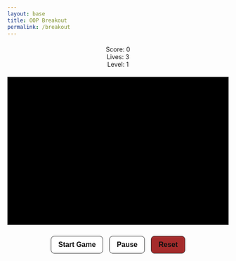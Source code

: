 ```yaml
---
layout: base
title: OOP Breakout
permalink: /breakout
---
```


<article class="post h-entry" itemscope itemtype="http://schema.org/BlogPosting">

  <header class="post-header">

  <div class="post-content e-content" itemprop="articleBody"><style>
  canvas {
    background: #000;
    display: block;
    margin: 0 auto;
    border: 1px solid #333;
  }

  button:disabled {
    opacity: 0.5;
    cursor: not-allowed;
  }

  button:hover:not(:disabled) {
    background: #f0f0f0;
  }

  .title {
    margin-top: 5px !important;
  }

  .back-button {
    margin-bottom: 5px !important;
  }

  #gameInfoUI {
    display: flex;
    justify-content: center;
    gap: 20px;
    font-family: 'Press Start 2P', monospace;
    font-size: 14px;
    color: #d17cf9ff;
    text-shadow: 2px 2px 0 #000;
  }

  .ui-box {
    background-color: #222;
    border: 2px solid #d17cf9ff;
    padding: 10px 16px;
    border-radius: 8px;
    min-width: 120px;
    box-shadow: 0 0 10px #d17cf9ff;
    transition: all 0.3s ease;
  }
  </style>

  <div id="gameInfoUI" style="text-align:center; margin: 20px 0;">
    <div id="scoreDisplay" class="ui-box">Score: 0</div>
    <div id="livesDisplay" class="ui-box">Lives: 3</div>
    <div id="levelDisplay" class="ui-box">Level: 1</div>
  </div>

  <canvas id="gameCanvas" width="600" height="400"></canvas>

  <div class="controls" style="text-align: center; margin: 20px 0;">
      <button id="startBtn" style="margin: 5px; padding: 10px 16px; font-size: 16px; font-weight: 600; border: 1px solid #222; background: #fff; cursor: pointer; border-radius: 8px; color: #111;">Start Game</button>
      <button id="pauseBtn" disabled style="margin: 5px; padding: 10px 16px; font-size: 16px; font-weight: 600; border: 1px solid #222; background: #fff; cursor: pointer; border-radius: 8px; color: #111;">Pause</button>
      <button id="resetBtn" style="margin: 5px; padding: 10px 16px; font-size: 16px; font-weight: 600; border: 1px solid #222; background: #a52c2cff; cursor: pointer; border-radius: 8px; color: #111;">Reset</button>
      <button id="nextLevelBtn" style="display:none;margin:10px auto 0;padding:10px 16px;font-family:system-ui,Arial;font-size:16px;font-weight:600;border:1px solid #222;background:#fff;cursor:pointer;border-radius:8px;color:#111 !important;">Next Level ▶</button>
  </div>

<script>
  // Base GameObject class - provides common functionality
  class GameObject {
    constructor(x, y) {
      this.x = x;
      this.y = y;
    }
    draw(ctx) {}
    update() {}
  }

  // Ball class
  class Ball extends GameObject {
    constructor(x, y, radius = 8) {
      super(x, y);
      this.radius = radius;
      this.dx = 4;
      this.dy = -4;
      this.color = "#ad6bebff";
    }

    draw(ctx) {
      ctx.beginPath();
      ctx.arc(this.x, this.y, this.radius, 0, Math.PI * 2);
      ctx.fillStyle = this.color;
      ctx.fill();
      ctx.closePath();
    }

    update(canvasWidth, canvasHeight) {
      // Wall collision (left/right)
      if (this.x + this.dx > canvasWidth - this.radius || this.x + this.dx < this.radius) {
        this.dx = -this.dx;
      }
      // Top
      if (this.y + this.dy < this.radius) {
        this.dy = -this.dy;
      }

      this.x += this.dx;
      this.y += this.dy;
    }

    reset(canvasWidth, canvasHeight) {
      this.x = canvasWidth / 2;
      this.y = canvasHeight - 60;
      // keep same speed magnitude but randomize direction a bit
      const speed = Math.max(4, Math.hypot(this.dx, this.dy));
      const angle = (Math.PI / 6) + Math.random() * (Math.PI / 3);
      const sign = Math.random() < 0.5 ? -1 : 1;
      this.dx = sign * speed * Math.cos(angle);
      this.dy = -Math.abs(speed * Math.sin(angle));
    }

    speedUp(multiplier = 1.12) {
      const currentSpeed = Math.hypot(this.dx, this.dy) * multiplier;
      const theta = Math.atan2(this.dy, this.dx);
      this.dx = currentSpeed * Math.cos(theta);
      this.dy = currentSpeed * Math.sin(theta);
    }

    collidesWith(obj) {
      return (
        this.x > obj.x &&
        this.x < obj.x + obj.width &&
        this.y > obj.y &&
        this.y < obj.y + obj.height
      );
    }

    collidesWithPaddle(paddle) {
      const nextX = this.x + this.dx;
      const nextY = this.y + this.dy;

      const ballLeft = nextX - this.radius;
      const ballRight = nextX + this.radius;
      const ballBottom = nextY + this.radius;
      const ballTop = nextY - this.radius;

      const paddleTop = paddle.canvasHeight - paddle.height;
      const paddleLeft = paddle.x;
      const paddleRight = paddle.x + paddle.width;

      return (
          ballBottom >= paddleTop &&
          ballTop <= paddleTop + paddle.height &&
          ballRight >= paddleLeft &&
          ballLeft <= paddleRight
      );
    }
  }

  // Paddle class
  class Paddle extends GameObject {
    constructor(x, y, canvasWidth, canvasHeight) {
      super(x, y);
      this.canvasWidth = canvasWidth;
      this.canvasHeight = canvasHeight;
      this.baseWidth = 80;
      this.width = this.baseWidth;
      this.height = 10;
      this.color = "#bf48eeff";
      this.speed = 10;
      this.leftPressed = false;
      this.rightPressed = false;
    }

    draw(ctx) {
      ctx.beginPath();
      ctx.rect(this.x, this.canvasHeight - this.height, this.width, this.height);
      ctx.fillStyle = this.color;
      ctx.fill();
      ctx.closePath();
    }

    update() {
      if (this.rightPressed && this.x < this.canvasWidth - this.width) {
        this.x += this.speed;
      } else if (this.leftPressed && this.x > 0) {
        this.x -= this.speed;
      }
      // clamp
      if (this.x < 0) this.x = 0;
      if (this.x > this.canvasWidth - this.width) this.x = this.canvasWidth - this.width;
    }

    setPosition(x) {
      // center paddle on x
      if (x >= 0 && x <= this.canvasWidth) {
        this.x = x - this.width / 2;
        if (this.x < 0) this.x = 0;
        if (this.x > this.canvasWidth - this.width) this.x = this.canvasWidth - this.width;
      }
    }

    reset() {
      this.width = this.baseWidth;
      this.x = (this.canvasWidth - this.width) / 2;
    }

    applyPowerUp(type) {
      if (type === "wide") {
        this.width = this.baseWidth + 40;
        // keep it in bounds
        if (this.x > this.canvasWidth - this.width) this.x = this.canvasWidth - this.width;
      }
    }

    resetPowerUp() {
      this.width = this.baseWidth;
      if (this.x > this.canvasWidth - this.width) this.x = this.canvasWidth - this.width;
    }
  }

  // Brick class
  class Brick extends GameObject {
    constructor(x, y, width = 75, height = 20) {
      super(x, y);
      this.width = width;
      this.height = height;
      this.status = 1; // 1 = active, 0 = destroyed
      this.hasPowerUp = Math.random() < 0.3; // 30% chance
      this.color = this.hasPowerUp ? "gold" : "#bf72f3ff";
    }

    draw(ctx) {
      if (this.status === 1) {
        ctx.beginPath();
        ctx.rect(this.x, this.y, this.width, this.height);

        if (this.hasPowerUp) {
          ctx.fillStyle = this.color;
          ctx.shadowColor = "orange";
          ctx.shadowBlur = 10;
        } else {
          ctx.fillStyle = this.color;
          ctx.shadowBlur = 0;
        }

        ctx.fill();
        ctx.closePath();
        // reset shadow
        ctx.shadowBlur = 0;
      }
    }

    destroy() {
      this.status = 0;
    }

    isActive() {
      return this.status === 1;
    }
  }

  // PowerUp class
  class PowerUp extends GameObject {
    constructor(x, y) {
      super(x, y);
      this.size = 20;
      this.fallSpeed = 3;
      this.active = true;
      this.type = "wide"; // could extend later
    }

    draw(ctx) {
      if (this.active) {
        const gradient = ctx.createRadialGradient(this.x, this.y, 5, this.x, this.y, this.size);
        gradient.addColorStop(0, "yellow");
        gradient.addColorStop(1, "red");

        ctx.beginPath();
        ctx.arc(this.x, this.y, this.size / 2, 0, Math.PI * 2);
        ctx.fillStyle = gradient;
        ctx.fill();
        ctx.closePath();

        // Draw "P" text
        ctx.fillStyle = "black";
        ctx.font = "bold 14px Arial";
        ctx.textAlign = "center";
        ctx.textBaseline = "middle";
        ctx.fillText("P", this.x, this.y);
      }
    }

    update(canvasHeight) {
      if (this.active) {
        this.y += this.fallSpeed;
        if (this.y - this.size/2 > canvasHeight) this.active = false;
      }
    }

    collidesWithPaddle(paddle) {
      return (
        this.active &&
        this.y + this.size / 2 >= paddle.canvasHeight - paddle.height &&
        this.x > paddle.x &&
        this.x < paddle.x + paddle.width
      );
    }

    collect() {
      this.active = false;
    }
  }

  // Main Game class
  class Game {
    constructor(canvasId) {
      this.canvas = document.getElementById(canvasId);
      this.ctx = this.canvas.getContext("2d");
      this.width = this.canvas.width;
      this.height = this.canvas.height;

      // Game state
      this.score = 0;
      this.lives = 3;
      this.level = 1;
      this.paused = false;
      this.gameRunning = false;

      // Game objects
      this.ball = new Ball(this.width / 2, this.height - 60);
      this.paddle = new Paddle((this.width - 80) / 2, this.height - 10, this.width, this.height);
      this.bricks = [];
      this.powerUps = [];

      // Power-up state
      this.activePowerUp = null;
      this.powerUpTimer = 0;
      this.powerUpDuration = 5000; // 5 seconds

      // Brick configuration
      this.brickRows = 4;
      this.brickCols = 6;
      this.brickPadding = 10;
      this.brickOffsetTop = 30;
      this.brickOffsetLeft = 50;
      this.brickWidth = 75;
      this.brickHeight = 20;

      this.setupEventListeners();
      this.initBricks();
      this.updateInfoUI();
    }

    setupEventListeners() {
      // Keyboard controls
      document.addEventListener("keydown", (e) => {
        if (e.key === "Right" || e.key === "ArrowRight") {
          this.paddle.rightPressed = true;
        } else if (e.key === "Left" || e.key === "ArrowLeft") {
          this.paddle.leftPressed = true;
        }
      });

      document.addEventListener("keyup", (e) => {
        if (e.key === "Right" || e.key === "ArrowRight") {
          this.paddle.rightPressed = false;
        } else if (e.key === "Left" || e.key === "ArrowLeft") {
          this.paddle.leftPressed = false;
        }
      });

      // Mouse controls (use bounding rect for correct offsets)
      this.canvas.addEventListener("mousemove", (e) => {
        const rect = this.canvas.getBoundingClientRect();
        const relativeX = e.clientX - rect.left;
        this.paddle.setPosition(relativeX);
      });

      // Touch controls (mobile)
      this.canvas.addEventListener("touchmove", (e) => {
        if (e.touches && e.touches.length) {
          const rect = this.canvas.getBoundingClientRect();
          const touchX = e.touches[0].clientX - rect.left;
          this.paddle.setPosition(touchX);
        }
        e.preventDefault();
      }, { passive: false });

      // Button controls
      document.getElementById("startBtn").addEventListener("click", () => this.start());
      document.getElementById("pauseBtn").addEventListener("click", () => this.togglePause());
      document.getElementById("resetBtn").addEventListener("click", () => this.reset());
      document.getElementById("nextLevelBtn").addEventListener("click", () => this.nextLevel());
    }

    initBricks() {
      this.bricks = [];
      for (let r = 0; r < this.brickRows; r++) {
        for (let c = 0; c < this.brickCols; c++) {
          const x = c * (this.brickWidth + this.brickPadding) + this.brickOffsetLeft;
          const y = r * (this.brickHeight + this.brickPadding) + this.brickOffsetTop;
          this.bricks.push(new Brick(x, y, this.brickWidth, this.brickHeight));
        }
      }
    }

    start() {
      if (this.gameRunning) return;
      this.gameRunning = true;
      this.paused = false;
      document.getElementById("startBtn").disabled = true;
      document.getElementById("pauseBtn").disabled = false;
      document.getElementById("pauseBtn").textContent = "Pause";
      this.ball.reset(this.width, this.height);
      this.gameLoop();
    }

    togglePause() {
      if (!this.gameRunning) return;
      this.paused = !this.paused;
      document.getElementById("pauseBtn").textContent = this.paused ? "Resume" : "Pause";
      if (!this.paused) this.gameLoop();
    }

    reset() {
      this.score = 0;
      this.lives = 3;
      this.level = 1;
      this.brickRows = 4;
      this.paused = false;
      this.gameRunning = false;

      this.ball = new Ball(this.width / 2, this.height - 60);
      this.paddle = new Paddle((this.width - 80) / 2, this.height - 10, this.width, this.height);
      this.powerUps = [];
      this.activePowerUp = null;

      this.initBricks();

      document.getElementById("startBtn").disabled = false;
      document.getElementById("pauseBtn").disabled = true;
      document.getElementById("pauseBtn").textContent = "Pause";
      document.getElementById("nextLevelBtn").style.display = "none";

      this.updateInfoUI();
      this.draw();
    }

    nextLevel() {
      this.level++;
      this.ball.speedUp(1.12);

      if (this.brickRows < 8) this.brickRows++;

      this.initBricks();
      this.ball.reset(this.width, this.height);
      this.paddle.reset();
      this.powerUps = [];
      this.activePowerUp = null;

      this.paused = false;
      document.getElementById("nextLevelBtn").style.display = "none";
      this.updateInfoUI();
      this.gameLoop();
    }

    collisionDetection() {
      for (let brick of this.bricks) {
        if (!brick.isActive()) continue;

        const nextX = this.ball.x + this.ball.dx;
        const nextY = this.ball.y + this.ball.dy;

        const ballLeft = nextX - this.ball.radius;
        const ballRight = nextX + this.ball.radius;
        const ballTop = nextY - this.ball.radius;
        const ballBottom = nextY + this.ball.radius;

        const brickLeft = brick.x;
        const brickRight = brick.x + brick.width;
        const brickTop = brick.y;
        const brickBottom = brick.y + brick.height;

        const isColliding =
          ballRight > brickLeft &&
          ballLeft < brickRight &&
          ballBottom > brickTop &&
          ballTop < brickBottom;

        if (isColliding) {
          // Determine overlap to decide whether to invert dx or dy
          const overlapX = Math.min(ballRight - brickLeft, brickRight - ballLeft);
          const overlapY = Math.min(ballBottom - brickTop, brickBottom - ballTop);

          if (overlapX < overlapY) {
            // side collision
            this.ball.dx = -this.ball.dx;
          } else {
            // top/bottom collision
            this.ball.dy = -this.ball.dy;
          }

          brick.destroy();
          this.score++;
          this.updateInfoUI();

          if (brick.hasPowerUp) {
            // spawn power-up at brick center
            this.powerUps.push(new PowerUp(brick.x + brick.width / 2, brick.y + brick.height / 2));
          }

          // Only handle one brick collision this frame
          break;
        }
      }
    }

    updatePowerUps() {
      for (let powerUp of this.powerUps) {
        powerUp.update(this.height);

        if (powerUp.collidesWithPaddle(this.paddle)) {
          powerUp.collect();
          this.paddle.applyPowerUp(powerUp.type);
          this.activePowerUp = powerUp.type;
          this.powerUpTimer = Date.now();
        }
      }

      // Check power-up timer
      if (this.activePowerUp) {
        const elapsed = Date.now() - this.powerUpTimer;
        if (elapsed > this.powerUpDuration) {
          this.activePowerUp = null;
          this.paddle.resetPowerUp();
        }
      }

      // Remove inactive power-ups
      this.powerUps = this.powerUps.filter(p => p.active);
    }

    checkWinCondition() {
      const activeBricks = this.bricks.filter(brick => brick.isActive()).length;
      if (activeBricks === 0) {
        this.paused = true;
        document.getElementById("nextLevelBtn").style.display = "block";
        return true;
      }
      return false;
    }

    checkBallCollision() {
      // Ball hits bottom
      if (this.ball.y + this.ball.dy > this.height - this.ball.radius) {
        if (this.ball.collidesWithPaddle(this.paddle)) {
          // reflect and tweak dx based on where it hit the paddle for more control
          const hitPos = (this.ball.x - (this.paddle.x + this.paddle.width / 2)) / (this.paddle.width / 2);
          const maxBounceAngle = Math.PI / 3; // 60 degrees
          const angle = hitPos * maxBounceAngle;
          const speed = Math.hypot(this.ball.dx, this.ball.dy);
          this.ball.dx = speed * Math.sin(angle);
          this.ball.dy = -Math.abs(speed * Math.cos(angle));
        } else {
          this.lives--;
          this.updateInfoUI();
          if (this.lives === 0) {
            this.gameOver();
          } else {
            this.ball.reset(this.width, this.height);
            this.paddle.reset();
          }
        }
      }
    }

    gameOver() {
      this.gameRunning = false;
      this.paused = true;
      setTimeout(() => { // small timeout so alert doesn't interrupt redraw
        alert(`GAME OVER! Final Score: ${this.score}`);
        this.reset();
      }, 10);
      this.updateInfoUI();
    }

    update() {
      if (this.paused || !this.gameRunning) return;

      this.ball.update(this.width, this.height);
      this.paddle.update();
      this.updatePowerUps();
      this.collisionDetection();
      this.checkBallCollision();

      if (this.checkWinCondition()) return;
    }

    draw() {
      // Clear canvas
      this.ctx.clearRect(0, 0, this.width, this.height);

      // Draw all game objects
      for (let brick of this.bricks) {
        brick.draw(this.ctx);
      }

      this.ball.draw(this.ctx);
      this.paddle.draw(this.ctx);

      for (let powerUp of this.powerUps) {
        powerUp.draw(this.ctx);
      }
    }

    updateInfoUI() {
      document.getElementById("scoreDisplay").textContent = "Score: " + this.score;
      document.getElementById("livesDisplay").textContent = "Lives: " + this.lives;
      document.getElementById("levelDisplay").textContent = "Level: " + this.level;
    }

    gameLoop() {
      if (this.paused || !this.gameRunning) return;

      this.update();
      this.draw();
      requestAnimationFrame(() => this.gameLoop());
    }
  }

  // Initialize the game
  const game = new Game("gameCanvas");

  // Initial draw
  game.draw();
</script>

  </div><a class="u-url" href="/breakout" hidden></a>
</article>
